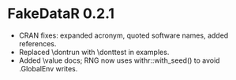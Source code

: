 # FakeDataR 0.2.1

- CRAN fixes: expanded acronym, quoted software names, added references.
- Replaced \dontrun with \donttest in examples.
- Added \value docs; RNG now uses withr::with_seed() to avoid .GlobalEnv writes.
